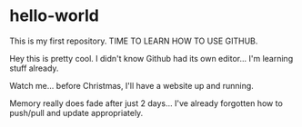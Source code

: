 # hello-world
This is my first repository. TIME TO LEARN HOW TO USE GITHUB.

Hey this is pretty cool. I didn't know Github had its own editor... I'm learning stuff already.

Watch me... before Christmas, I'll have a website up and running.

Memory really does fade after just 2 days... I've already forgotten how to push/pull and update appropriately.
